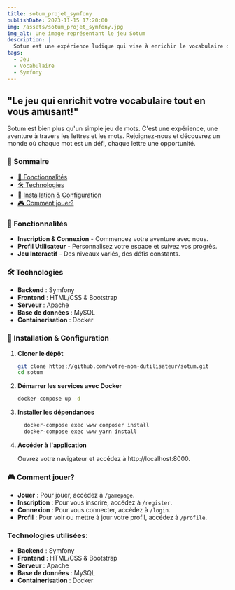 ```yaml
---
title: sotum_projet_symfony
publishDate: 2023-11-15 17:20:00
img: /assets/sotum_projet_symfony.jpg
img_alt: Une image représentant le jeu Sotum
description: |
  Sotum est une expérience ludique qui vise à enrichir le vocabulaire des joueurs tout en les divertissant. Le jeu propose une aventure à travers les lettres et les mots, offrant des défis constants et des niveaux variés. Les joueurs peuvent s'inscrire, personnaliser leur profil, et suivre leurs progrès. Le projet utilise des technologies telles que Symfony, PHP 8.1, Apache, MySQL, Docker, Node.js, et Yarn.
tags:
  - Jeu
  - Vocabulaire
  - Symfony
---
```



 ## "Le jeu qui enrichit votre vocabulaire tout en vous amusant!"

Sotum est bien plus qu'un simple jeu de mots. C'est une expérience, une aventure à travers les lettres et les mots. Rejoignez-nous et découvrez un monde où chaque mot est un défi, chaque lettre une opportunité.



### 🚀 Sommaire

- [🌟 Fonctionnalités](#-fonctionnalités)
- [🛠 Technologies](#-technologies)
- [🔧 Installation & Configuration](#-installation--configuration)
- [🎮 Comment jouer?](#-comment-jouer)



### 🌟 Fonctionnalités

- **Inscription & Connexion** - Commencez votre aventure avec nous.
- **Profil Utilisateur** - Personnalisez votre espace et suivez vos progrès.
- **Jeu Interactif** - Des niveaux variés, des défis constants.


### 🛠 Technologies

- **Backend** : Symfony 
- **Frontend** : HTML/CSS & Bootstrap
- **Serveur** : Apache
- **Base de données** : MySQL
- **Containerisation** : Docker


### 🔧 Installation & Configuration

1. **Cloner le dépôt**

   ```bash
   git clone https://github.com/votre-nom-dutilisateur/sotum.git
   cd sotum

2. **Démarrer les services avec Docker**

   ```bash 
   docker-compose up -d

3. **Installer les dépendances**

    ```bash 
      docker-compose exec www composer install
      docker-compose exec www yarn install

   
4. **Accéder à l'application**

   Ouvrez votre navigateur et accédez à http://localhost:8000.




### 🎮 Comment jouer?

- **Jouer** : Pour jouer, accédez à `/gamepage`.
- **Inscription** : Pour vous inscrire, accédez à `/register`.
- **Connexion** : Pour vous connecter, accédez à `/login`.
- **Profil** : Pour voir ou mettre à jour votre profil, accédez à `/profile`.

### Technologies utilisées:

- **Backend** : Symfony 
- **Frontend** : HTML/CSS & Bootstrap
- **Serveur** : Apache
- **Base de données** : MySQL
- **Containerisation** : Docker


